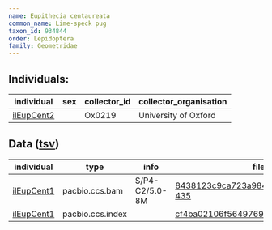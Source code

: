 ```yaml
---
name: Eupithecia centaureata
common_name: Lime-speck pug
taxon_id: 934844
order: Lepidoptera
family: Geometridae
---
```


## Individuals:

| individual | sex | collector_id | collector_organisation |
| ---------- | --- | ------------ | ---------------------- |
| [ilEupCent2](ilEupCent2.md) |  | Ox0219 | University of Oxford |

## Data ([tsv](Eupithecia_centaureata_data.tsv))

| individual | type | info | file |
| ---------- | ---- | ---- | ---- |
| [ilEupCent1](ilEupCent1.md) | pacbio.ccs.bam | S/P4-C2/5.0-8M | [8438123c9ca723a984eb8ee9016bade7-435](https://darwin.cog.sanger.ac.uk/insects/Eupithecia_centaureata/ilEupCent1/genomic_data/pacbio/m64089_200201_113052.ccs.bam) |
| [ilEupCent1](ilEupCent1.md) | pacbio.ccs.index |  | [cf4ba02106f5649769d86b06998986c7](https://darwin.cog.sanger.ac.uk/insects/Eupithecia_centaureata/ilEupCent1/genomic_data/pacbio/m64089_200201_113052.ccs.bam.pbi) |
